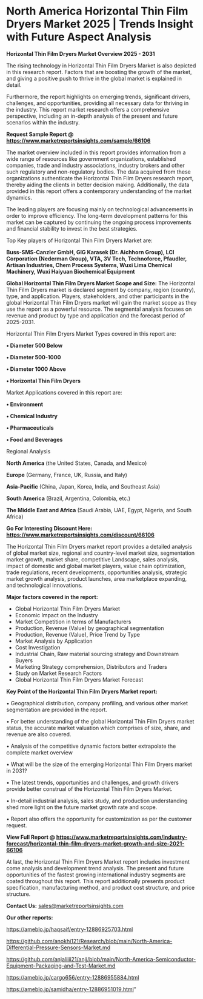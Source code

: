 # North America Horizontal Thin Film Dryers Market 2025 | Trends Insight with Future Aspect Analysis

<Strong> Horizontal Thin Film Dryers Market Overview 2025 - 2031</strong>

The rising technology in Horizontal Thin Film Dryers Market is also depicted in this research report. Factors that are boosting the growth of the market, and giving a positive push to thrive in the global market is explained in detail.

Furthermore, the report highlights on emerging trends, significant drivers, challenges, and opportunities, providing all necessary data for thriving in the industry. This report market research offers a comprehensive perspective, including an in-depth analysis of the present and future scenarios within the industry.

<strong>Request Sample Report @ <a href=https://www.marketreportsinsights.com/sample/66106>https://www.marketreportsinsights.com/sample/66106</a></strong>

The market overview included in this report provides information from a wide range of resources like government organizations, established companies, trade and industry associations, industry brokers and other such regulatory and non-regulatory bodies. The data acquired from these organizations authenticate the Horizontal Thin Film Dryers research report, thereby aiding the clients in better decision making. Additionally, the data provided in this report offers a contemporary understanding of the market dynamics.

The leading players are focusing mainly on technological advancements in order to improve efficiency. The long-term development patterns for this market can be captured by continuing the ongoing process improvements and financial stability to invest in the best strategies.

Top Key players of Horizontal Thin Film Dryers Market are:

<strong>Buss-SMS-Canzler GmbH, GIG Karasek (Dr. Aichhorn Group), LCI Corporation (Nederman Group), VTA, 3V Tech, Technoforce, Pfaudler, Artisan Industries, Chem Process Systems, Wuxi Lima Chemical Machinery, Wuxi Haiyuan Biochemical Equipment</strong>

<strong><b>Global Horizontal Thin Film Dryers Market Scope and Size:</b></strong>
The Horizontal Thin Film Dryers market is declared segment by company, region (country), type, and application. Players, stakeholders, and other participants in the global Horizontal Thin Film Dryers market will gain the market scope as they use the report as a powerful resource. The segmental analysis focuses on revenue and product by type and application and the forecast period of 2025-2031.

Horizontal Thin Film Dryers Market Types covered in this report are:

<strong>• Diameter 500 Below

• Diameter 500-1000

• Diameter 1000 Above

• Horizontal Thin Film Dryers</strong>

Market Applications covered in this report are:

<strong>• Environment

• Chemical Industry

• Pharmaceuticals

• Food and Beverages</strong> 

Regional Analysis

<strong>North America</strong> (the United States, Canada, and Mexico)

<strong>Europe</strong> (Germany, France, UK, Russia, and Italy)

<strong>Asia-Pacific</strong> (China, Japan, Korea, India, and Southeast Asia)

<strong>South America</strong> (Brazil, Argentina, Colombia, etc.)

<strong>The Middle East and Africa</strong> (Saudi Arabia, UAE, Egypt, Nigeria, and South Africa)

<strong>Go For Interesting Discount Here: <a href=https://www.marketreportsinsights.com/discount/66106>https://www.marketreportsinsights.com/discount/66106</a></strong>

The Horizontal Thin Film Dryers market report provides a detailed analysis of global market size, regional and country-level market size, segmentation market growth, market share, competitive Landscape, sales analysis, impact of domestic and global market players, value chain optimization, trade regulations, recent developments, opportunities analysis, strategic market growth analysis, product launches, area marketplace expanding, and technological innovations.

<strong><b>Major factors covered in the report:</b></strong>
<ul>
  <li>Global Horizontal Thin Film Dryers Market </li>
  <li>Economic Impact on the Industry</li>
  <li>Market Competition in terms of Manufacturers</li>
  <li>Production, Revenue (Value) by geographical segmentation</li>
  <li>Production, Revenue (Value), Price Trend by Type</li>
  <li>Market Analysis by Application</li>
  <li>Cost Investigation</li>
  <li>Industrial Chain, Raw material sourcing strategy and Downstream Buyers</li>
  <li>Marketing Strategy comprehension, Distributors and Traders</li>
  <li>Study on Market Research Factors</li>
  <li>Global Horizontal Thin Film Dryers Market Forecast</li>
</ul>

<strong><b>Key Point of the Horizontal Thin Film Dryers Market report:</b></strong>

• Geographical distribution, company profiling, and various other market segmentation are provided in the report.

• For better understanding of the global Horizontal Thin Film Dryers market status, the accurate market valuation which comprises of size, share, and revenue are also covered.

• Analysis of the competitive dynamic factors better extrapolate the complete market overview

• What will be the size of the emerging Horizontal Thin Film Dryers market in 2031?

• The latest trends, opportunities and challenges, and growth drivers provide better construal of the Horizontal Thin Film Dryers Market.

• In-detail industrial analysis, sales study, and production understanding shed more light on the future market growth rate and scope.

• Report also offers the opportunity for customization as per the customer request.

<strong><b>View Full Report @ <a href=https://www.marketreportsinsights.com/industry-forecast/horizontal-thin-film-dryers-market-growth-and-size-2021-66106>https://www.marketreportsinsights.com/industry-forecast/horizontal-thin-film-dryers-market-growth-and-size-2021-66106</a></b></strong>


At last, the Horizontal Thin Film Dryers Market report includes investment come analysis and development trend analysis. The present and future opportunities of the fastest growing international industry segments are coated throughout this report. This report additionally presents product specification, manufacturing method, and product cost structure, and price structure.

<strong>Contact Us:</strong>
sales@marketreportsinsights.com

<strong>Our other reports:</strong>

<a href=https://ameblo.jp/haqsaif/entry-12886925703.html>https://ameblo.jp/haqsaif/entry-12886925703.html</a>

<a href=https://github.com/anokhi121/Research/blob/main/North-America-Differential-Pressure-Sensors-Market.md>https://github.com/anokhi121/Research/blob/main/North-America-Differential-Pressure-Sensors-Market.md</a>

<a href=https://github.com/anjaliiii21/anjj/blob/main/North-America-Semiconductor-Equipment-Packaging-and-Test-Market.md>https://github.com/anjaliiii21/anjj/blob/main/North-America-Semiconductor-Equipment-Packaging-and-Test-Market.md</a>

<a href=https://ameblo.jp/cargo656/entry-12886955884.html>https://ameblo.jp/cargo656/entry-12886955884.html</a>

<a href=https://ameblo.jp/samidha/entry-12886951019.html>https://ameblo.jp/samidha/entry-12886951019.html</a>"
